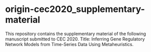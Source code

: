 # origin-cec2020_supplementary-material
This repository contains the supplementary material of the following manuscript submitted to CEC 2020. Title: Inferring Gene Regulatory Network Models from Time-Series Data Using Metaheuristics.
